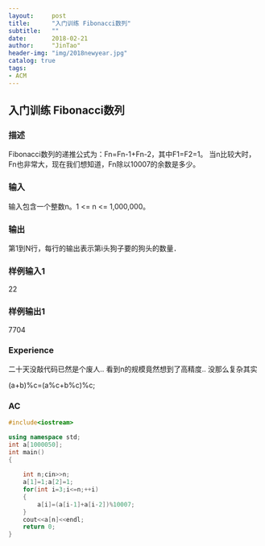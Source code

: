 ```yaml
---
layout:     post
title:      "入门训练 Fibonacci数列"
subtitle:   ""
date:       2018-02-21
author:     "JinTao"
header-img: "img/2018newyear.jpg"
catalog: true
tags:
- ACM
---
```


## 入门训练 Fibonacci数列

### 描述
Fibonacci数列的递推公式为：Fn=Fn-1+Fn-2，其中F1=F2=1。
当n比较大时，Fn也非常大，现在我们想知道，Fn除以10007的余数是多少。
### 输入
输入包含一个整数n。1 <= n <= 1,000,000。
### 输出
第1到N行，每行的输出表示第i头狗子要的狗头的数量．
### 样例输入1 
22

### 样例输出1 
7704
### Experience
二十天没敲代码已然是个废人..
看到n的规模竟然想到了高精度..
没那么复杂其实

(a+b)%c=(a%c+b%c)%c;

### AC
``` cpp
#include<iostream>

using namespace std;
int a[1000050];
int main()
{
	
	int n;cin>>n;
	a[1]=1;a[2]=1;
	for(int i=3;i<=n;++i)
	{
		a[i]=(a[i-1]+a[i-2])%10007;	
	}
	cout<<a[n]<<endl;
	return 0;	
} 
```


